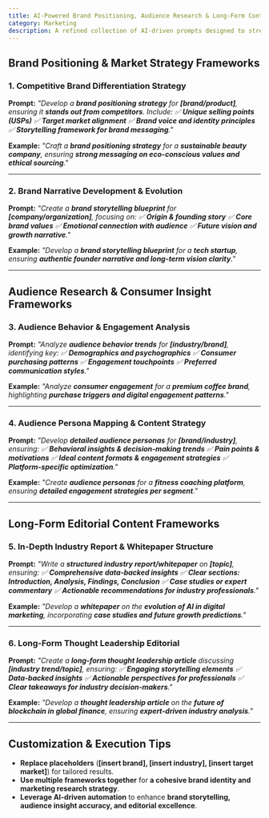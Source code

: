 ```yaml
---
title: AI-Powered Brand Positioning, Audience Research & Long-Form Content Frameworks  
category: Marketing 
description: A refined collection of AI-driven prompts designed to strengthen brand positioning, optimize audience research, and enhance long-form editorial content for thought leadership.
---
```

## **Brand Positioning & Market Strategy Frameworks**

### **1. Competitive Brand Differentiation Strategy**

**Prompt:**
*"Develop a **brand positioning strategy** for **[brand/product]**, ensuring it **stands out from competitors**.
Include:
✅ **Unique selling points (USPs)**
✅ **Target market alignment**
✅ **Brand voice and identity principles**
✅ **Storytelling framework for brand messaging**."*

**Example:**
*"Craft a **brand positioning strategy** for a **sustainable beauty company**, ensuring **strong messaging on eco-conscious values and ethical sourcing**."*

---

### **2. Brand Narrative Development & Evolution**

**Prompt:**
*"Create a **brand storytelling blueprint** for **[company/organization]**, focusing on:
✅ **Origin & founding story**
✅ **Core brand values**
✅ **Emotional connection with audience**
✅ **Future vision and growth narrative**."*

**Example:**
*"Develop a **brand storytelling blueprint** for a **tech startup**, ensuring **authentic founder narrative and long-term vision clarity**."*

---

## **Audience Research & Consumer Insight Frameworks**

### **3. Audience Behavior & Engagement Analysis**

**Prompt:**
*"Analyze **audience behavior trends** for **[industry/brand]**, identifying key:
✅ **Demographics and psychographics**
✅ **Consumer purchasing patterns**
✅ **Engagement touchpoints**
✅ **Preferred communication styles**."*

**Example:**
*"Analyze **consumer engagement** for a **premium coffee brand**, highlighting **purchase triggers and digital engagement patterns**."*

---

### **4. Audience Persona Mapping & Content Strategy**

**Prompt:**
*"Develop **detailed audience personas** for **[brand/industry]**, ensuring:
✅ **Behavioral insights & decision-making trends**
✅ **Pain points & motivations**
✅ **Ideal content formats & engagement strategies**
✅ **Platform-specific optimization**."*

**Example:**
*"Create **audience personas** for a **fitness coaching platform**, ensuring **detailed engagement strategies per segment**."*

---

## **Long-Form Editorial Content Frameworks**

### **5. In-Depth Industry Report & Whitepaper Structure**

**Prompt:**
*"Write a **structured industry report/whitepaper** on **[topic]**, ensuring:
✅ **Comprehensive data-backed insights**
✅ **Clear sections: Introduction, Analysis, Findings, Conclusion**
✅ **Case studies or expert commentary**
✅ **Actionable recommendations for industry professionals**."*

**Example:**
*"Develop a **whitepaper** on the **evolution of AI in digital marketing**, incorporating **case studies and future growth predictions**."*

---

### **6. Long-Form Thought Leadership Editorial**

**Prompt:**
*"Create a **long-form thought leadership article** discussing **[industry trend/topic]**, ensuring:
✅ **Engaging storytelling elements**
✅ **Data-backed insights**
✅ **Actionable perspectives for professionals**
✅ **Clear takeaways for industry decision-makers**."*

**Example:**
*"Develop a **thought leadership article** on the **future of blockchain in global finance**, ensuring **expert-driven industry analysis**."*

---

## **Customization & Execution Tips**

- **Replace placeholders** (**[insert brand], [insert industry], [insert target market]**) for tailored results.
- **Use multiple frameworks together** for **a cohesive brand identity and marketing research strategy**.
- **Leverage AI-driven automation** to enhance **brand storytelling, audience insight accuracy, and editorial excellence**.
